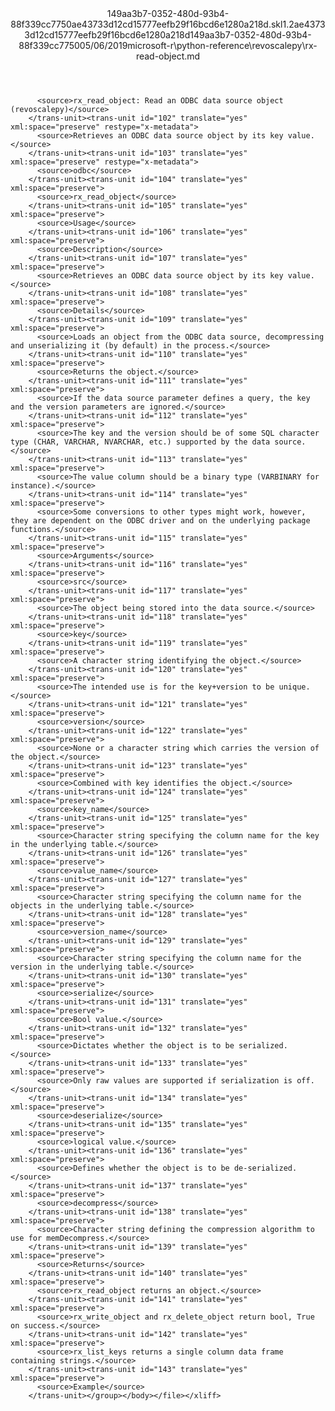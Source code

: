 <?xml version="1.0"?><xliff version="1.2" xmlns="urn:oasis:names:tc:xliff:document:1.2" xmlns:xsi="http://www.w3.org/2001/XMLSchema-instance" xsi:schemaLocation="urn:oasis:names:tc:xliff:document:1.2 xliff-core-1.2-transitional.xsd"><file datatype="xml" original="rx-read-object.md" source-language="en-US" target-language="en-US"><header><tool tool-id="mdxliff" tool-name="mdxliff" tool-version="1.0-1931010" tool-company="Microsoft" /><xliffext:skl_file_name xmlns:xliffext="urn:microsoft:content:schema:xliffextensions">149aa3b7-0352-480d-93b4-88f339cc7750ae43733d12cd15777eefb29f16bcd6e1280a218d.skl</xliffext:skl_file_name><xliffext:version xmlns:xliffext="urn:microsoft:content:schema:xliffextensions">1.2</xliffext:version><xliffext:ms.openlocfilehash xmlns:xliffext="urn:microsoft:content:schema:xliffextensions">ae43733d12cd15777eefb29f16bcd6e1280a218d</xliffext:ms.openlocfilehash><xliffext:ms.sourcegitcommit xmlns:xliffext="urn:microsoft:content:schema:xliffextensions">149aa3b7-0352-480d-93b4-88f339cc7750</xliffext:ms.sourcegitcommit><xliffext:ms.lasthandoff xmlns:xliffext="urn:microsoft:content:schema:xliffextensions">05/06/2019</xliffext:ms.lasthandoff><xliffext:ms.openlocfilepath xmlns:xliffext="urn:microsoft:content:schema:xliffextensions">microsoft-r\python-reference\revoscalepy\rx-read-object.md</xliffext:ms.openlocfilepath></header><body><group id="content" extype="content"><trans-unit id="101" translate="yes" xml:space="preserve" restype="x-metadata">
          <source>rx_read_object: Read an ODBC data source object (revoscalepy)</source>
        </trans-unit><trans-unit id="102" translate="yes" xml:space="preserve" restype="x-metadata">
          <source>Retrieves an ODBC data source object by its key value.</source>
        </trans-unit><trans-unit id="103" translate="yes" xml:space="preserve" restype="x-metadata">
          <source>odbc</source>
        </trans-unit><trans-unit id="104" translate="yes" xml:space="preserve">
          <source>rx_read_object</source>
        </trans-unit><trans-unit id="105" translate="yes" xml:space="preserve">
          <source>Usage</source>
        </trans-unit><trans-unit id="106" translate="yes" xml:space="preserve">
          <source>Description</source>
        </trans-unit><trans-unit id="107" translate="yes" xml:space="preserve">
          <source>Retrieves an ODBC data source object by its key value.</source>
        </trans-unit><trans-unit id="108" translate="yes" xml:space="preserve">
          <source>Details</source>
        </trans-unit><trans-unit id="109" translate="yes" xml:space="preserve">
          <source>Loads an object from the ODBC data source, decompressing and unserializing it (by default) in the process.</source>
        </trans-unit><trans-unit id="110" translate="yes" xml:space="preserve">
          <source>Returns the object.</source>
        </trans-unit><trans-unit id="111" translate="yes" xml:space="preserve">
          <source>If the data source parameter defines a query, the key and the version parameters are ignored.</source>
        </trans-unit><trans-unit id="112" translate="yes" xml:space="preserve">
          <source>The key and the version should be of some SQL character type (CHAR, VARCHAR, NVARCHAR, etc.) supported by the data source.</source>
        </trans-unit><trans-unit id="113" translate="yes" xml:space="preserve">
          <source>The value column should be a binary type (VARBINARY for instance).</source>
        </trans-unit><trans-unit id="114" translate="yes" xml:space="preserve">
          <source>Some conversions to other types might work, however, they are dependent on the ODBC driver and on the underlying package functions.</source>
        </trans-unit><trans-unit id="115" translate="yes" xml:space="preserve">
          <source>Arguments</source>
        </trans-unit><trans-unit id="116" translate="yes" xml:space="preserve">
          <source>src</source>
        </trans-unit><trans-unit id="117" translate="yes" xml:space="preserve">
          <source>The object being stored into the data source.</source>
        </trans-unit><trans-unit id="118" translate="yes" xml:space="preserve">
          <source>key</source>
        </trans-unit><trans-unit id="119" translate="yes" xml:space="preserve">
          <source>A character string identifying the object.</source>
        </trans-unit><trans-unit id="120" translate="yes" xml:space="preserve">
          <source>The intended use is for the key+version to be unique.</source>
        </trans-unit><trans-unit id="121" translate="yes" xml:space="preserve">
          <source>version</source>
        </trans-unit><trans-unit id="122" translate="yes" xml:space="preserve">
          <source>None or a character string which carries the version of the object.</source>
        </trans-unit><trans-unit id="123" translate="yes" xml:space="preserve">
          <source>Combined with key identifies the object.</source>
        </trans-unit><trans-unit id="124" translate="yes" xml:space="preserve">
          <source>key_name</source>
        </trans-unit><trans-unit id="125" translate="yes" xml:space="preserve">
          <source>Character string specifying the column name for the key in the underlying table.</source>
        </trans-unit><trans-unit id="126" translate="yes" xml:space="preserve">
          <source>value_name</source>
        </trans-unit><trans-unit id="127" translate="yes" xml:space="preserve">
          <source>Character string specifying the column name for the objects in the underlying table.</source>
        </trans-unit><trans-unit id="128" translate="yes" xml:space="preserve">
          <source>version_name</source>
        </trans-unit><trans-unit id="129" translate="yes" xml:space="preserve">
          <source>Character string specifying the column name for the version in the underlying table.</source>
        </trans-unit><trans-unit id="130" translate="yes" xml:space="preserve">
          <source>serialize</source>
        </trans-unit><trans-unit id="131" translate="yes" xml:space="preserve">
          <source>Bool value.</source>
        </trans-unit><trans-unit id="132" translate="yes" xml:space="preserve">
          <source>Dictates whether the object is to be serialized.</source>
        </trans-unit><trans-unit id="133" translate="yes" xml:space="preserve">
          <source>Only raw values are supported if serialization is off.</source>
        </trans-unit><trans-unit id="134" translate="yes" xml:space="preserve">
          <source>deserialize</source>
        </trans-unit><trans-unit id="135" translate="yes" xml:space="preserve">
          <source>logical value.</source>
        </trans-unit><trans-unit id="136" translate="yes" xml:space="preserve">
          <source>Defines whether the object is to be de-serialized.</source>
        </trans-unit><trans-unit id="137" translate="yes" xml:space="preserve">
          <source>decompress</source>
        </trans-unit><trans-unit id="138" translate="yes" xml:space="preserve">
          <source>Character string defining the compression algorithm to use for memDecompress.</source>
        </trans-unit><trans-unit id="139" translate="yes" xml:space="preserve">
          <source>Returns</source>
        </trans-unit><trans-unit id="140" translate="yes" xml:space="preserve">
          <source>rx_read_object returns an object.</source>
        </trans-unit><trans-unit id="141" translate="yes" xml:space="preserve">
          <source>rx_write_object and rx_delete_object return bool, True on success.</source>
        </trans-unit><trans-unit id="142" translate="yes" xml:space="preserve">
          <source>rx_list_keys returns a single column data frame containing strings.</source>
        </trans-unit><trans-unit id="143" translate="yes" xml:space="preserve">
          <source>Example</source>
        </trans-unit></group></body></file></xliff>